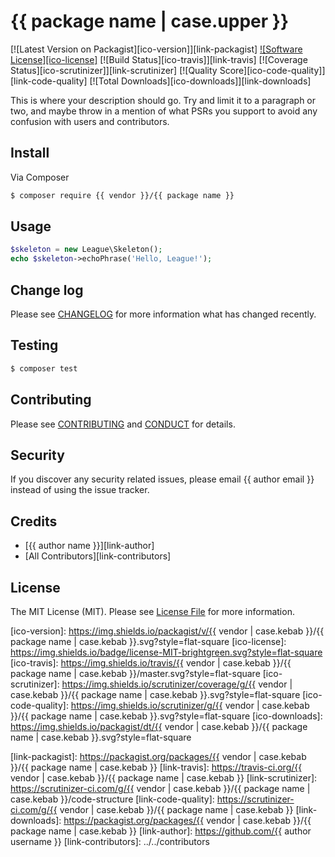 # {{ package name | case.upper }}

[![Latest Version on Packagist][ico-version]][link-packagist]
[![Software License][ico-license]](LICENSE.md)
[![Build Status][ico-travis]][link-travis]
[![Coverage Status][ico-scrutinizer]][link-scrutinizer]
[![Quality Score][ico-code-quality]][link-code-quality]
[![Total Downloads][ico-downloads]][link-downloads]

This is where your description should go. Try and limit it to a paragraph or two, and maybe throw in a mention of what
PSRs you support to avoid any confusion with users and contributors.

## Install

Via Composer

``` bash
$ composer require {{ vendor }}/{{ package name }}
```

## Usage

``` php
$skeleton = new League\Skeleton();
echo $skeleton->echoPhrase('Hello, League!');
```

## Change log

Please see [CHANGELOG](CHANGELOG.md) for more information what has changed recently.

## Testing

``` bash
$ composer test
```

## Contributing

Please see [CONTRIBUTING](CONTRIBUTING.md) and [CONDUCT](CONDUCT.md) for details.

## Security

If you discover any security related issues, please email {{ author email }} instead of using the issue tracker.

## Credits

- [{{ author name }}][link-author]
- [All Contributors][link-contributors]

## License

The MIT License (MIT). Please see [License File](LICENSE.md) for more information.

[ico-version]: https://img.shields.io/packagist/v/{{ vendor | case.kebab }}/{{ package name | case.kebab }}.svg?style=flat-square
[ico-license]: https://img.shields.io/badge/license-MIT-brightgreen.svg?style=flat-square
[ico-travis]: https://img.shields.io/travis/{{ vendor | case.kebab }}/{{ package name | case.kebab }}/master.svg?style=flat-square
[ico-scrutinizer]: https://img.shields.io/scrutinizer/coverage/g/{{ vendor | case.kebab }}/{{ package name | case.kebab }}.svg?style=flat-square
[ico-code-quality]: https://img.shields.io/scrutinizer/g/{{ vendor | case.kebab }}/{{ package name | case.kebab }}.svg?style=flat-square
[ico-downloads]: https://img.shields.io/packagist/dt/{{ vendor | case.kebab }}/{{ package name | case.kebab }}.svg?style=flat-square

[link-packagist]: https://packagist.org/packages/{{ vendor | case.kebab }}/{{ package name | case.kebab }}
[link-travis]: https://travis-ci.org/{{ vendor | case.kebab }}/{{ package name | case.kebab }}
[link-scrutinizer]: https://scrutinizer-ci.com/g/{{ vendor | case.kebab }}/{{ package name | case.kebab }}/code-structure
[link-code-quality]: https://scrutinizer-ci.com/g/{{ vendor | case.kebab }}/{{ package name | case.kebab }}
[link-downloads]: https://packagist.org/packages/{{ vendor | case.kebab }}/{{ package name | case.kebab }}
[link-author]: https://github.com/{{ author username }}
[link-contributors]: ../../contributors
